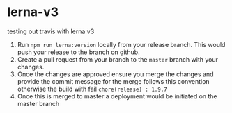 # lerna-v3

testing out travis with lerna v3

1. Run `npm run lerna:version` locally from your release branch. This would push your release to the branch on github.
2. Create a pull request from your branch to the `master` branch with your changes.
3. Once the changes are approved ensure you merge the changes and provide the commit message for the merge follows
   this convention otherwise the build with fail `chore(release) : 1.9.7`
4. Once this is merged to master a deployment would be initiated on the master branch
